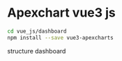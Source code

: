 
# Apexchart vue3 js
```bash
cd vue_js/dashboard
npm install --save vue3-apexcharts
```
structure dashboard
```bash

```
